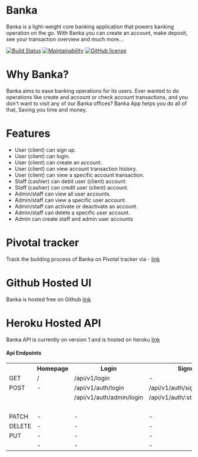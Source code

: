 # Banka
Banka is a light-weight core banking application that powers banking operation on the go. With Banka you can create an account, make deposit, see your transaction overview and much more...

[![Build Status](https://travis-ci.org/encodedBicoding/banka.svg?branch=develop)](https://travis-ci.org/encodedBicoding/banka)
[![Maintainability](https://api.codeclimate.com/v1/badges/20e5a98548ee500f38b4/maintainability)](https://codeclimate.com/github/encodedBicoding/banka/maintainability)
[![GitHub license](https://img.shields.io/github/license/encodedBicoding/banka.svg)](https://github.com/encodedBicoding/banka/blob/develop/LICENSE)

# Why Banka?
Banka aims to ease banking operations for its users. Ever wanted to do operations like create and account or check account transactions, and you 
don't want to visit any of our Banka offices? Banka App helps you do all of that, Saving you time and money.

# Features
* User (client) can sign up.
* User (client) can login.
* User (client) can create an account.
* User (client) can view account transaction history.
* User (client) can view a specific account transaction.
* Staff (cashier) can debit user (client) account.
* Staff (cashier) can credit user (client) account.
* Admin/staff can view all user accounts.
* Admin/staff can view a specific user account.
* Admin/staff can activate or deactivate an account.
* Admin/staff can delete a specific user account.
* Admin can create staff and admin user accounts

# Pivotal tracker
Track the building process of Banka on Pivotal tracker via -  [link](https://www.pivotaltracker.com/n/projects/2319930)

# Github Hosted UI
Banka is hosted free on Github [link](https://encodedbicoding.github.io/banka/UI)

# Heroku Hosted API
Banka API is currently on version 1 and is hosted on heroku [link](https://dominic-banka.herokuapp.com)

#### Api Endpoints
<table>
    <tr>
        <th> </th>
        <th>Homepage</th>
        <th> Login </th>
        <th> Signup </th>
        <th> Accounts </th>
    </tr>
    <tr>
        <td> GET </td>
        <td>/</td>
        <td>/api/v1/login </td>
        <td> - </td>
        <td>/api/v1/:user_id/accounts</td>
    </tr>
    <tr>
        <td>POST</td>
        <td> - </td>
        <td>/api/v1/auth/login</td>
        <td>/api/v1/auth/signup</td>
        <td>/api/v1/:user_id/accounts</td>
    </tr>
    <tr>
        <td></td>
        <td></td>
        <td>/api/v1/auth/admin/login</td>
        <td>/api/v1/auth/:staff_id/create</td>
        <td>/api/v1/:staff_id/transactions/:account_id/debit</td>
    </tr>
     <tr>
        <td></td>
        <td></td>
        <td></td>
        <td></td>
        <td>/api/v1/:staff_id/transactions/:account_id/credit</td>
    </tr>
    <tr>
        <td>PATCH</td>
        <td>-</td>
        <td>-</td>
        <td>-</td>
        <td>/api/v1/:staff_id/account/:account_id</td>
    </tr>
    <tr>
        <td>DELETE</td>
        <td>-</td>
        <td>-</td>
        <td>-</td>
        <td>/api/v1/:staff_id/account/:account_id</td>
    </tr>
     <tr>
        <td>PUT</td>
        <td>-</td>
        <td>-</td>
        <td>-</td>
        <td>/api/v1/client/:user_id/uploads</td>
    </tr>
     <tr>
        <td></td>
        <td>-</td>
        <td>-</td>
        <td>-</td>
        <td>/api/v1/staff/:staff_id/uploads</td>
    </tr>
</table>
